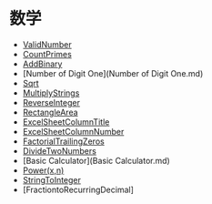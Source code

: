 
# **数学**

* [ValidNumber](./ValidNumber.md) 
* [CountPrimes](./CountPrimes.md)
* [AddBinary](./AddBinary.md)
* [Number of Digit One](Number of Digit One.md)
* [Sqrt](Sqrt.md)
* [MultiplyStrings](MultiplyStrings.md)
* [ReverseInteger](ReverseInteger.md)
* [RectangleArea](RectangleArea.md)
* [ExcelSheetColumnTitle](ExcelSheetColumnTitle.md)
* [ExcelSheetColumnNumber](ExcelSheetColumnNumber.md)
* [FactorialTrailingZeros](FactorialTrailingZeros.md)
* [DivideTwoNumbers](DivideTwoNumbers.md)
* [Basic Calculator](Basic Calculator.md)
* [Power(x,n)]( Power(x,n).md )
* [StringToInteger](StringToInteger.md)
* [FractiontoRecurringDecimal]
